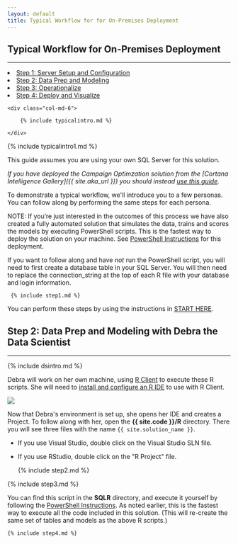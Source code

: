 ```yaml
---
layout: default
title: Typical Workflow for for On-Premises Deployment
---
```



## Typical Workflow for On-Premises Deployment
--------------------------------------------------------------

<div class="row">
    <div class="col-md-6">
        <div class="toc">
        <li><a href="#step1">Step 1: Server Setup and Configuration</a></li>
        <li><a href="#step2">Step 2: Data Prep and Modeling</a></li>
        <li><a href="#step3">Step 3: Operationalize</a></li>
        <li><a href="#step4">Step 4: Deploy and Visualize</a></li>
        </div>
    </div>

    <div class="col-md-6">

        {% include typicalintro.md %}

    </div>
</div>

 {% include typicalintro1.md %}


This guide assumes you are using your own SQL Server for this solution.  

*If you have deployed the Campaign Optimzation solution from the [Cortana Intelligence Gallery]({{ site.aka_url }}) you should instead [use this guide](CIG_Workflow.html).*


To demonstrate a typical workflow, we'll introduce you to a few personas.  You can follow along by performing the same steps for each persona.  

NOTE: If you’re just interested in the outcomes of this process we have also created a fully automated solution that simulates the data, trains and scores the models by executing PowerShell scripts. This is the fastest way to deploy the solution on your machine. See [PowerShell Instructions](Powershell_Instructions.html) for this deployment.

If you want to follow along and have *not* run the PowerShell script, you will need to first create a database table in your SQL Server.  You will then need to replace the connection_string at the top of each R file with your database and login information.

 <a name="step1" id="step1"></a>

     {% include step1.md %} 
     
You can perform these steps by using the instructions in <a href="START_HERE.html">START HERE</a>. 


 <a name="step2" id="step2"></a>

## Step 2: Data Prep and Modeling with Debra the Data Scientist
-----------------------------------------------------------------

{% include dsintro.md %}

Debra will work on her own machine, using  [R Client](https://msdn.microsoft.com/en-us/microsoft-r/install-r-client-windows) to execute these R scripts. She will need to [install and configure an R IDE](https://msdn.microsoft.com/en-us/microsoft-r/r-client-get-started#configure-ide) to use with R Client.  

<img src="images/project.png">

Now that Debra's environment is set up, she  opens her IDE and creates a Project.  To follow along with her, open the **{{ site.code }}/R** directory.  There you will see three files with the name `{{ site.solution_name }}`.

* If you use Visual Studio, double click on the Visual Studio SLN file.
* If you use RStudio, double click on the "R Project" file.

    {% include step2.md %}


 <a name="step3" id="step3"></a>

   {% include step3.md %}


You can find this script in the **SQLR** directory, and execute it yourself by following the [PowerShell Instructions](Powershell_Instructions.html).   As noted earlier, this is the fastest way to execute all the code included in this solution.  (This will re-create the same set of tables and models as the above R scripts.)

<a name="step4" id="step4"></a>

    {% include step4.md %}
